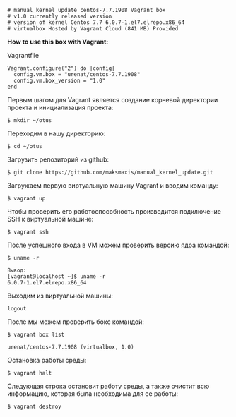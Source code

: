 ```
# manual_kernel_update centos-7.7.1908 Vagrant box
# v1.0 currently released version
# version of kernel Centos 7.7 6.0.7-1.el7.elrepo.x86_64 
# virtualbox Hosted by Vagrant Cloud (841 MB) Provided 
```

**How to use this box with Vagrant:**


Vagrantfile
```
Vagrant.configure("2") do |config|
  config.vm.box = "urenat/centos-7.7.1908"
  config.vm.box_version = "1.0"
end
```

Первым шагом для Vagrant является создание корневой директории проекта и инициализация проекта:
```
$ mkdir ~/otus
```
Переходим в нашу директорию:
```
$ cd ~/otus
```
Загрузить репозиторий из github: 
```
$ git clone https://github.com/maksmaxis/manual_kernel_update.git
```
Загружаем первую виртуальную машину Vagrant и вводим команду:
```
$ vagrant up
```
Чтобы проверить его работоспособность производится подключение SSH к виртуальной машине: 
```
$ vagrant ssh
```
После успешного входа в VM можем проверить версию ядра командой:
```
$ uname -r
```
```
Вывод:
[vagrant@localhost ~]$ uname -r 
6.0.7-1.el7.elrepo.x86_64
```
Выходим из виртуальной машины:
```
logout
```
После мы можем проверить бокc командой:
```
$ vagrant box list
```
```
urenat/centos-7.7.1908 (virtualbox, 1.0)
```
Остановка работы среды:
```
$ vagrant halt
```
Следующая строка остановит работу среды, а также очистит всю информацию, которая была необходима для ее работы:
```
$ vagrant destroy
```
